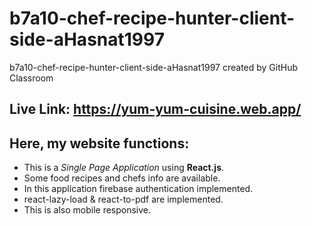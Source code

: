 # b7a10-chef-recipe-hunter-client-side-aHasnat1997
b7a10-chef-recipe-hunter-client-side-aHasnat1997 created by GitHub Classroom

## Live Link: https://yum-yum-cuisine.web.app/

## Here, my website functions: 

- This is a _Single Page Application_ using **React.js**.
- Some food recipes and chefs info are available. 
- In this application firebase authentication implemented.
- react-lazy-load & react-to-pdf are implemented.
- This is also mobile responsive.
